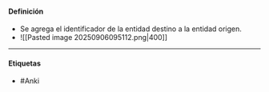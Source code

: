 #### Definición
- Se agrega el identificador de la entidad destino a la entidad origen.
- ![[Pasted image 20250906095112.png|400]]
***
#### Etiquetas
- #Anki 